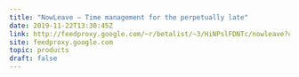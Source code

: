 ```yaml
---
title: "NowLeave – Time management for the perpetually late"
date: 2019-11-22T13:30:45Z
link: http://feedproxy.google.com/~r/betalist/~3/HiNPslFDNTc/nowleave?utm_medium=RSS&utm_source=hune
site: feedproxy.google.com
topic: products
draft: false
---
```

